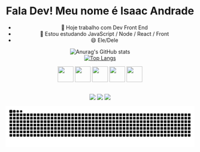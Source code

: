 <div align="center">
 
 ## 
 
 <h1>Fala Dev! Meu nome é Isaac Andrade</h1>
 
<div list-style"none">
 
 - 🔭 Hoje trabalho com Dev Front End
 - 🌱 Estou estudando JavaScript / Node / React / Front
 - 😄 Ele/Dele
 
 </div>


 
 
![Anurag's GitHub stats](https://github-readme-stats.vercel.app/api?username=IsaacAndra&show_icons=true&theme=radical)
<br>
[![Top Langs](https://github-readme-stats.vercel.app/api/top-langs/?username=IsaacAndra&layout=compact&theme=radical)](https://github.com/anuraghazra/github-readme-stats)
 
  <img src="https://cdn.jsdelivr.net/gh/devicons/devicon/icons/html5/html5-original.svg" height="42" width="42" />
 <img src="https://cdn.jsdelivr.net/gh/devicons/devicon/icons/css3/css3-original.svg" height="42" width="42" />
  <img src="https://cdn.jsdelivr.net/gh/devicons/devicon/icons/javascript/javascript-original.svg" height="42" width="42" />
 <img src="https://cdn.jsdelivr.net/gh/devicons/devicon/icons/react/react-original.svg" height="42" width="42" />
 <img src="https://cdn.jsdelivr.net/gh/devicons/devicon/icons/nodejs/nodejs-original.svg" height="42" width="42" />
 
 ##



<div> 
  <a href = "mailto:isaac.andra84@gmail.com"><img src="https://img.shields.io/badge/-Gmail-%23333?style=for-the-badge&logo=gmail&logoColor=white" target="_blank"></a>
  <a href="https://www.linkedin.com/in/isaac-andrade-b51357223/" target="_blank"><img src="https://img.shields.io/badge/-LinkedIn-%230077B5?style=for-the-badge&logo=linkedin&logoColor=white" target="_blank"></a> 
  <a href="https://twitter.com/Andrade_dev" target="_blank"><img src="https://img.shields.io/badge/Twitter-1DA1F2?style=for-the-badge&logo=twitter&logoColor=white"></a>
 
  ![Snake animation](https://github.com/IsaacAndra/IsaacAndra/blob/output/github-contribution-grid-snake.svg)
 
</div>
 </div>
